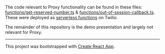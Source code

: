 The code relevant to Proxy functionality can be found in these files: [functions/get-reserved-number.ts](https://github.com/pBread/Twilio-Proxy-Demo/blob/main/functions/get-reserved-number.ts) & [functions/out-of-session-callback.ts](https://github.com/pBread/Twilio-Proxy-Demo/blob/main/functions/out-of-session-callback.ts). These were deployed as [serverless functions](https://www.twilio.com/docs/runtime/functions) on Twilio.

The remainder of this repository is the demo presentation and largely not relevant for Proxy.

---

This project was bootstrapped with [Create React App](https://github.com/facebook/create-react-app).
